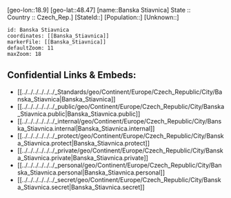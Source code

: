 ﻿---
location: [48.47,18.9] 
mapzoom: [7,12] 
mapmarker: city 
type: City
tags:
- geo/City


SpocWebEntityId: 29011
isDeleted: false
confidential: public

---
[geo-lon::18.9] 
[geo-lat::48.47] 
[name::Banska Stiavnica] 
State ::  
Country :: Czech_Rep.] 
[StateId::] 
[Population::] 
[Unknown::] 


```leaflet
id: Banska Stiavnica
coordinates: [[Banska_Stiavnica]] 
markerFile: [[Banska_Stiavnica]] 
defaultZoom: 11 
maxZoom: 18
```


## Confidential Links & Embeds: 
- [[../../../../../../_Standards/geo/Continent/Europe/Czech_Republic/City/Banska_Stiavnica|Banska_Stiavnica]] 
- [[../../../../../../_public/geo/Continent/Europe/Czech_Republic/City/Banska_Stiavnica.public|Banska_Stiavnica.public]] 
- [[../../../../../../_internal/geo/Continent/Europe/Czech_Republic/City/Banska_Stiavnica.internal|Banska_Stiavnica.internal]] 
- [[../../../../../../_protect/geo/Continent/Europe/Czech_Republic/City/Banska_Stiavnica.protect|Banska_Stiavnica.protect]] 
- [[../../../../../../_private/geo/Continent/Europe/Czech_Republic/City/Banska_Stiavnica.private|Banska_Stiavnica.private]] 
- [[../../../../../../_personal/geo/Continent/Europe/Czech_Republic/City/Banska_Stiavnica.personal|Banska_Stiavnica.personal]] 
- [[../../../../../../_secret/geo/Continent/Europe/Czech_Republic/City/Banska_Stiavnica.secret|Banska_Stiavnica.secret]] 
